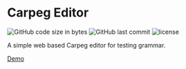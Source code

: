 # Carpeg Editor

![GitHub code size in bytes](https://img.shields.io/github/languages/code-size/Echorial/carpeg.svg?style=flat-square)
![GitHub last commit](https://img.shields.io/github/last-commit/Echorial/carpeg.svg?style=flat-square)
![license](https://img.shields.io/github/license/Echorial/carpeg.svg?style=flat-square)

A simple web based Carpeg editor for testing grammar.

[Demo]()